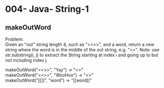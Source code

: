 004- Java- String-1
===================

makeOutWord
-------------

Problem:  
Given an "out" string length 4, such as "<<>>", and a word, return a new string where the word is in the middle of the out string, e.g. "<<word>>". Note: use str.substring(i, j) to extract the String starting at index i and going up to but not including index j.   
>
makeOutWord("<<>>", "Yay") → "<<Yay>>"  
makeOutWord("<<>>", "WooHoo") → "<<WooHoo>>"  
makeOutWord("[[]]", "word") → "[[word]]"  